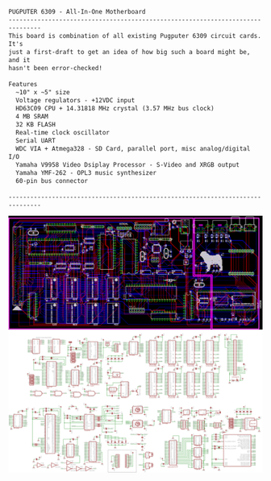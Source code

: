 ```
PUGPUTER 6309 - All-In-One Motherboard
-------------------------------------------------------------------------------
This board is combination of all existing Pugputer 6309 circuit cards. It's
just a first-draft to get an idea of how big such a board might be, and it
hasn't been error-checked!

Features
  ~10" x ~5" size
  Voltage regulators - +12VDC input
  HD63C09 CPU + 14.31818 MHz crystal (3.57 MHz bus clock)
  4 MB SRAM
  32 KB FLASH
  Real-time clock oscillator
  Serial UART
  WDC VIA + Atmega328 - SD Card, parallel port, misc analog/digital I/O
  Yamaha V9958 Video Dsiplay Processor - S-Video and XRGB output
  Yamaha YMF-262 - OPL3 music synthesizer
  60-pin bus connector

-------------------------------------------------------------------------------
```
![layout](https://raw.githubusercontent.com/caiannello/Pugputer6309/main/Hardware/all-in-one/layout.png)
![schematic](https://raw.githubusercontent.com/caiannello/Pugputer6309/main/Hardware/all-in-one/schematic.png)

